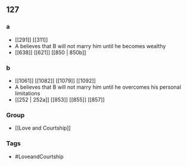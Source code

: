 ## 127
### a
- [[291]] [[311]] 
- A believes that B will not marry him until he becomes wealthy
- [[638]] [[621]] [[850 | 850b]] 

### b
- [[1061]] [[1082]] [[1079]] [[1092]] 
- A believes that B will not marry him until he overcomes his personal limitations
- [[252 | 252a]] [[853]] [[855]] [[857]] 


### Group
- [[Love and Courtship]]

### Tags
- #LoveandCourtship

